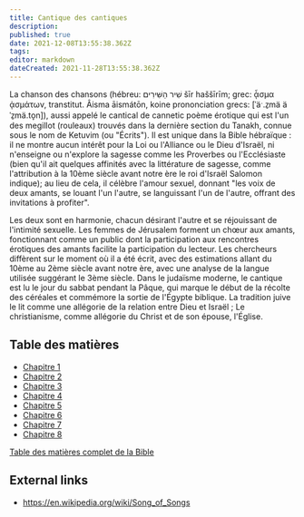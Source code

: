 ```yaml
---
title: Cantique des cantiques
description: 
published: true
date: 2021-12-08T13:55:38.362Z
tags: 
editor: markdown
dateCreated: 2021-11-28T13:55:38.362Z
---
```


La chanson des chansons (hébreu: שִׁיר הַשִּׁירִים šīr haššīrīm; grec: ᾆσμα ᾀσμάτων, transtitut. Âisma āismátōn, koine prononciation grecs: [ˈäˑ.z̠mä äˈz̠mä.to̞n]), aussi appelé le cantical de cannetic poème érotique qui est l'un des megillot (rouleaux) trouvés dans la dernière section du Tanakh, connue sous le nom de Ketuvim (ou "Écrits"). Il est unique dans la Bible hébraïque : il ne montre aucun intérêt pour la Loi ou l'Alliance ou le Dieu d'Israël, ni n'enseigne ou n'explore la sagesse comme les Proverbes ou l'Ecclésiaste (bien qu'il ait quelques affinités avec la littérature de sagesse, comme l'attribution à la 10ème siècle avant notre ère le roi d'Israël Salomon indique); au lieu de cela, il célèbre l'amour sexuel, donnant "les voix de deux amants, se louant l'un l'autre, se languissant l'un de l'autre, offrant des invitations à profiter".

Les deux sont en harmonie, chacun désirant l'autre et se réjouissant de l'intimité sexuelle. Les femmes de Jérusalem forment un chœur aux amants, fonctionnant comme un public dont la participation aux rencontres érotiques des amants facilite la participation du lecteur. Les chercheurs diffèrent sur le moment où il a été écrit, avec des estimations allant du 10ème au 2ème siècle avant notre ère, avec une analyse de la langue utilisée suggérant le 3ème siècle. Dans le judaïsme moderne, le cantique est lu le jour du sabbat pendant la Pâque, qui marque le début de la récolte des céréales et commémore la sortie de l'Égypte biblique. La tradition juive le lit comme une allégorie de la relation entre Dieu et Israël ; Le christianisme, comme allégorie du Christ et de son épouse, l'Église. 

## Table des matières

- [Chapitre 1](/fr/Bible/Song_of_Solomon/1)
- [Chapitre 2](/fr/Bible/Song_of_Solomon/2)
- [Chapitre 3](/fr/Bible/Song_of_Solomon/3)
- [Chapitre 4](/fr/Bible/Song_of_Solomon/4)
- [Chapitre 5](/fr/Bible/Song_of_Solomon/5)
- [Chapitre 6](/fr/Bible/Song_of_Solomon/6)
- [Chapitre 7](/fr/Bible/Song_of_Solomon/7)
- [Chapitre 8](/fr/Bible/Song_of_Solomon/8)


[Table des matières complet de la Bible](/fr/index/bible)


## External links

- https://en.wikipedia.org/wiki/Song_of_Songs